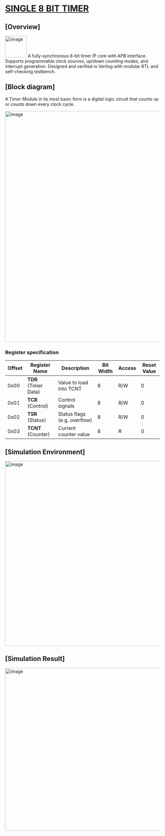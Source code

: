 # [SINGLE 8 BIT TIMER]()
## [Overview]
<img width="70" alt="image" src="https://github.com/user-attachments/assets/0f718b34-c111-49ce-9a1c-70c1e538f0e0">
A fully-synchronous 8-bit timer IP core with APB interface. Supports programmable clock sources, up/down counting modes, and interrupt generation. Designed and verified in Verilog with modular RTL and self-checking testbench.

## [Block diagram]
A Timer Module in its most basic form is a digital logic circuit that counts up or counts down every clock cycle.

<img width="750" alt="image" src="https://github.com/user-attachments/assets/d181d54d-23d4-46a4-accb-d2dfd0a3d63b">

### Register specification
| Offset | Register Name        | Description                 | Bit Width | Access | Reset Value |
|--------|----------------------|-----------------------------|-----------|--------|-------------|
| 0x00   | **TDR** (Timer Data) | Value to load into TCNT     | 8         | R/W    | 0           |
| 0x01   | **TCR** (Control)    | Control signals              | 8        | R/W    | 0           |
| 0x02   | **TSR** (Status)     | Status flags (e.g. overflow) | 8        | R/W    | 0           |
| 0x03   | **TCNT** (Counter)   | Current counter value        | 8        | R      | 0           |

## [Simulation Environment]
  <img width="600" alt="image" src="https://github.com/user-attachments/assets/18a5035a-2d6f-410e-b2c6-7af1a1c19ae4">

## [Simulation Result]
<img width="1879" height="528" alt="image" src="https://github.com/user-attachments/assets/0a446a8e-2c00-4867-b93e-4e3c2562fc59" />
